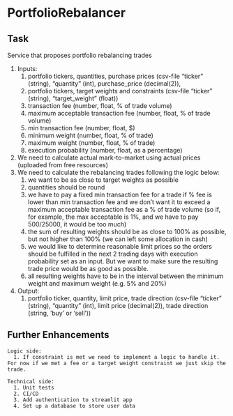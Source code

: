 # PortfolioRebalancer


## Task


Service that proposes portfolio rebalancing trades
1. Inputs:
    1. portfolio tickers, quantities, purchase prices (csv-file “ticker” (string), “quantity” (int), purchase_price (decimal(2)),
    2. portfolio tickers, target weights and constraints (csv-file “ticker” (string), “target_weight” (float))
    3. transaction fee (number, float, % of trade volume)
    4. maximum acceptable transaction fee (number, float, % of trade volume)
    5. min transaction fee (number, float, $)
    6. minimum weight (number, float, % of trade)
    7. maximum weight (number, float, % of trade)
    8. execution probability (number, float, as a percentage)
2. We need to calculate actual mark-to-market using actual prices (uploaded from free resources)
3. We need to calculate the rebalancing trades following the logic below:
    1. we want to be as close to target weights as possible
    2. quantities should be round
    3. we have to pay a fixed min transaction fee for a trade if % fee is lower than min transaction fee and we don’t want it to exceed a maximum acceptable transaction fee as a % of trade volume (so if, for example, the max acceptable is 1%, and we have to pay $500/$25000, it would be too much)
    4. the sum of resulting weights should be as close to 100% as possible, but not higher than 100% (we can left some allocation in cash)
    5. we would like to determine reasonable limit prices so the orders should be fulfilled in the next 2 trading days with execution probability set as an input. But we want to make sure the resulting trade price would be as good as possible.
    6. all resulting weights have to be in the interval between the minimum weight and maximum weight (e.g. 5% and 20%)
4. Output:
    1. portfolio ticker, quantity, limit price, trade direction (csv-file “ticker” (string), “quantity” (int), limit price (decimal(2)), trade direction (string, ‘buy’ or ‘sell’))


## Further Enhancements

    Logic side:
      1. If constraint is met we need to implement a logic to handle it. For now if we met a fee or a target weight constraint we just skip the trade.
   
    Technical side:
      1. Unit tests
      2. CI/CD 
      3. Add authentication to streamlit app
      4. Set up a database to store user data
      